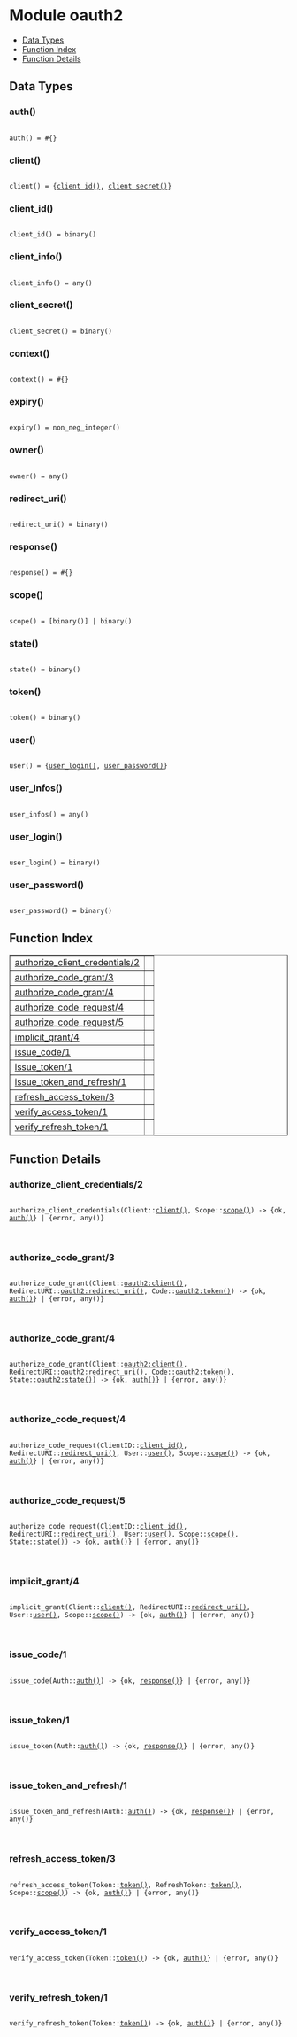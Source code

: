 

# Module oauth2 #
* [Data Types](#types)
* [Function Index](#index)
* [Function Details](#functions)



<a name="types"></a>

## Data Types ##




### <a name="type-auth">auth()</a> ###



<pre><code>
auth() = #{}
</code></pre>





### <a name="type-client">client()</a> ###



<pre><code>
client() = {<a href="#type-client_id">client_id()</a>, <a href="#type-client_secret">client_secret()</a>}
</code></pre>





### <a name="type-client_id">client_id()</a> ###



<pre><code>
client_id() = binary()
</code></pre>





### <a name="type-client_info">client_info()</a> ###



<pre><code>
client_info() = any()
</code></pre>





### <a name="type-client_secret">client_secret()</a> ###



<pre><code>
client_secret() = binary()
</code></pre>





### <a name="type-context">context()</a> ###



<pre><code>
context() = #{}
</code></pre>





### <a name="type-expiry">expiry()</a> ###



<pre><code>
expiry() = non_neg_integer()
</code></pre>





### <a name="type-owner">owner()</a> ###



<pre><code>
owner() = any()
</code></pre>





### <a name="type-redirect_uri">redirect_uri()</a> ###



<pre><code>
redirect_uri() = binary()
</code></pre>





### <a name="type-response">response()</a> ###



<pre><code>
response() = #{}
</code></pre>





### <a name="type-scope">scope()</a> ###



<pre><code>
scope() = [binary()] | binary()
</code></pre>





### <a name="type-state">state()</a> ###



<pre><code>
state() = binary()
</code></pre>





### <a name="type-token">token()</a> ###



<pre><code>
token() = binary()
</code></pre>





### <a name="type-user">user()</a> ###



<pre><code>
user() = {<a href="#type-user_login">user_login()</a>, <a href="#type-user_password">user_password()</a>}
</code></pre>





### <a name="type-user_infos">user_infos()</a> ###



<pre><code>
user_infos() = any()
</code></pre>





### <a name="type-user_login">user_login()</a> ###



<pre><code>
user_login() = binary()
</code></pre>





### <a name="type-user_password">user_password()</a> ###



<pre><code>
user_password() = binary()
</code></pre>


<a name="index"></a>

## Function Index ##


<table width="100%" border="1" cellspacing="0" cellpadding="2" summary="function index"><tr><td valign="top"><a href="#authorize_client_credentials-2">authorize_client_credentials/2</a></td><td></td></tr><tr><td valign="top"><a href="#authorize_code_grant-3">authorize_code_grant/3</a></td><td></td></tr><tr><td valign="top"><a href="#authorize_code_grant-4">authorize_code_grant/4</a></td><td></td></tr><tr><td valign="top"><a href="#authorize_code_request-4">authorize_code_request/4</a></td><td></td></tr><tr><td valign="top"><a href="#authorize_code_request-5">authorize_code_request/5</a></td><td></td></tr><tr><td valign="top"><a href="#implicit_grant-4">implicit_grant/4</a></td><td></td></tr><tr><td valign="top"><a href="#issue_code-1">issue_code/1</a></td><td></td></tr><tr><td valign="top"><a href="#issue_token-1">issue_token/1</a></td><td></td></tr><tr><td valign="top"><a href="#issue_token_and_refresh-1">issue_token_and_refresh/1</a></td><td></td></tr><tr><td valign="top"><a href="#refresh_access_token-3">refresh_access_token/3</a></td><td></td></tr><tr><td valign="top"><a href="#verify_access_token-1">verify_access_token/1</a></td><td></td></tr><tr><td valign="top"><a href="#verify_refresh_token-1">verify_refresh_token/1</a></td><td></td></tr></table>


<a name="functions"></a>

## Function Details ##

<a name="authorize_client_credentials-2"></a>

### authorize_client_credentials/2 ###


<pre><code>
authorize_client_credentials(Client::<a href="#type-client">client()</a>, Scope::<a href="#type-scope">scope()</a>) -&gt; {ok, <a href="#type-auth">auth()</a>} | {error, any()}
</code></pre>
<br />


<a name="authorize_code_grant-3"></a>

### authorize_code_grant/3 ###


<pre><code>
authorize_code_grant(Client::<a href="oauth2.md#type-client">oauth2:client()</a>, RedirectURI::<a href="oauth2.md#type-redirect_uri">oauth2:redirect_uri()</a>, Code::<a href="oauth2.md#type-token">oauth2:token()</a>) -&gt; {ok, <a href="#type-auth">auth()</a>} | {error, any()}
</code></pre>
<br />


<a name="authorize_code_grant-4"></a>

### authorize_code_grant/4 ###


<pre><code>
authorize_code_grant(Client::<a href="oauth2.md#type-client">oauth2:client()</a>, RedirectURI::<a href="oauth2.md#type-redirect_uri">oauth2:redirect_uri()</a>, Code::<a href="oauth2.md#type-token">oauth2:token()</a>, State::<a href="oauth2.md#type-state">oauth2:state()</a>) -&gt; {ok, <a href="#type-auth">auth()</a>} | {error, any()}
</code></pre>
<br />


<a name="authorize_code_request-4"></a>

### authorize_code_request/4 ###


<pre><code>
authorize_code_request(ClientID::<a href="#type-client_id">client_id()</a>, RedirectURI::<a href="#type-redirect_uri">redirect_uri()</a>, User::<a href="#type-user">user()</a>, Scope::<a href="#type-scope">scope()</a>) -&gt; {ok, <a href="#type-auth">auth()</a>} | {error, any()}
</code></pre>
<br />


<a name="authorize_code_request-5"></a>

### authorize_code_request/5 ###


<pre><code>
authorize_code_request(ClientID::<a href="#type-client_id">client_id()</a>, RedirectURI::<a href="#type-redirect_uri">redirect_uri()</a>, User::<a href="#type-user">user()</a>, Scope::<a href="#type-scope">scope()</a>, State::<a href="#type-state">state()</a>) -&gt; {ok, <a href="#type-auth">auth()</a>} | {error, any()}
</code></pre>
<br />


<a name="implicit_grant-4"></a>

### implicit_grant/4 ###


<pre><code>
implicit_grant(Client::<a href="#type-client">client()</a>, RedirectURI::<a href="#type-redirect_uri">redirect_uri()</a>, User::<a href="#type-user">user()</a>, Scope::<a href="#type-scope">scope()</a>) -&gt; {ok, <a href="#type-auth">auth()</a>} | {error, any()}
</code></pre>
<br />


<a name="issue_code-1"></a>

### issue_code/1 ###


<pre><code>
issue_code(Auth::<a href="#type-auth">auth()</a>) -&gt; {ok, <a href="#type-response">response()</a>} | {error, any()}
</code></pre>
<br />


<a name="issue_token-1"></a>

### issue_token/1 ###


<pre><code>
issue_token(Auth::<a href="#type-auth">auth()</a>) -&gt; {ok, <a href="#type-response">response()</a>} | {error, any()}
</code></pre>
<br />


<a name="issue_token_and_refresh-1"></a>

### issue_token_and_refresh/1 ###


<pre><code>
issue_token_and_refresh(Auth::<a href="#type-auth">auth()</a>) -&gt; {ok, <a href="#type-response">response()</a>} | {error, any()}
</code></pre>
<br />


<a name="refresh_access_token-3"></a>

### refresh_access_token/3 ###


<pre><code>
refresh_access_token(Token::<a href="#type-token">token()</a>, RefreshToken::<a href="#type-token">token()</a>, Scope::<a href="#type-scope">scope()</a>) -&gt; {ok, <a href="#type-auth">auth()</a>} | {error, any()}
</code></pre>
<br />


<a name="verify_access_token-1"></a>

### verify_access_token/1 ###


<pre><code>
verify_access_token(Token::<a href="#type-token">token()</a>) -&gt; {ok, <a href="#type-auth">auth()</a>} | {error, any()}
</code></pre>
<br />


<a name="verify_refresh_token-1"></a>

### verify_refresh_token/1 ###


<pre><code>
verify_refresh_token(Token::<a href="#type-token">token()</a>) -&gt; {ok, <a href="#type-auth">auth()</a>} | {error, any()}
</code></pre>
<br />


